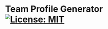 # Team Profile Generator [![License: MIT](https://img.shields.io/badge/License-MIT-yellow.svg)](https://opensource.org/licenses/MIT)
